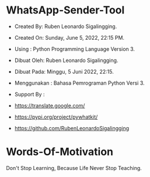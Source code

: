 # WhatsApp-Sender-Tool
- Created By: Ruben Leonardo Sigalingging.  
- Created On: Sunday, June 5, 2022, 22:15 PM.  
- Using : Python Programming Language Version 3.  

- Dibuat Oleh: Ruben Leonardo Sigalingging.  
- Dibuat Pada: Minggu, 5 Juni 2022, 22:15.  
- Menggunakan : Bahasa Pemrograman Python Versi 3.  

- Support By :  
- https://translate.google.com/ 
- https://pypi.org/project/pywhatkit/ 
- https://github.com/RubenLeonardoSigalingging

# Words-Of-Motivation
Don't Stop Learning, Because Life Never Stop Teaching.
